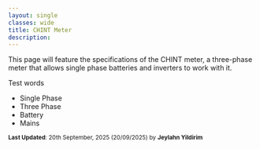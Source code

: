 ```yaml
---
layout: single
classes: wide
title: CHINT Meter
description: 
---
```


This page will feature the specifications of the CHINT meter, a three-phase meter that allows single phase batteries and inverters to work with it.

Test words

- Single Phase
- Three Phase
- Battery
- Mains

<sup>**Last Updated**: 20th September, 2025 (20/09/2025) by **Jeylahn Yildirim**</sup>
